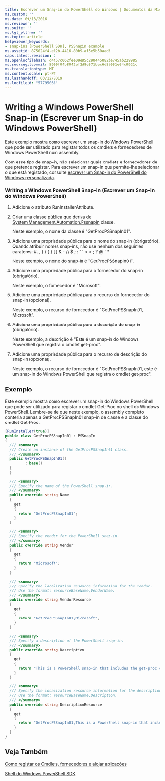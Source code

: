 ```yaml
---
title: Escrever um Snap-in do PowerShell do Windows | Documentos da Microsoft
ms.custom: ''
ms.date: 09/13/2016
ms.reviewer: ''
ms.suite: ''
ms.tgt_pltfrm: ''
ms.topic: article
helpviewer_keywords:
- snap-ins [PowerShell SDK], PSSnapin example
ms.assetid: 875024f4-e02b-4416-80b9-af5e5b50aad6
caps.latest.revision: 7
ms.openlocfilehash: d4f57c062fee09e85c290445082be745ab229985
ms.sourcegitcommit: 5990f04b8042ef2d8e571bec6d5b051e64c9921c
ms.translationtype: MT
ms.contentlocale: pt-PT
ms.lasthandoff: 03/12/2019
ms.locfileid: "57795038"
---
```

# <a name="writing-a-windows-powershell-snap-in"></a>Writing a Windows PowerShell Snap-in (Escrever um Snap-in do Windows PowerShell)

Este exemplo mostra como escrever um snap-in do Windows PowerShell que pode ser utilizado para registar todos os cmdlets e fornecedores de Windows PowerShell num assembly.

Com esse tipo de snap-in, não selecionar quais cmdlets e fornecedores de que pretende registar. Para escrever um snap-in que permite-lhe selecionar o que está registado, consulte [escrever um Snap-in do PowerShell do Windows personalizada](./writing-a-custom-windows-powershell-snap-in.md).

### <a name="writing-a-windows-powershell-snap-in"></a>Writing a Windows PowerShell Snap-in (Escrever um Snap-in do Windows PowerShell)

1. Adicione o atributo RunInstallerAttribute.

2. Criar uma classe pública que deriva de [System.Management.Automation.Pssnapin](/dotnet/api/System.Management.Automation.PSSnapIn) classe.

    Neste exemplo, o nome da classe é "GetProcPSSnapIn01".

3. Adicione uma propriedade pública para o nome do snap-in (obrigatório). Quando atribuir nomes snap-ins, não use nenhum dos seguintes carateres: #. , ( ) { } [ ] & - /\ $ ; : " ' \< > ; ? @ ` *

    Neste exemplo, o nome do snap-in é "GetProcPSSnapIn01".

4. Adicione uma propriedade pública para o fornecedor do snap-in (obrigatório).

    Neste exemplo, o fornecedor é "Microsoft".

5. Adicione uma propriedade pública para o recurso do fornecedor do snap-in (opcional).

    Neste exemplo, o recurso de fornecedor é "GetProcPSSnapIn01, Microsoft".

6. Adicione uma propriedade pública para a descrição do snap-in (obrigatório).

    Neste exemplo, a descrição é "Este é um snap-in do Windows PowerShell que registra o cmdlet get-proc".

7. Adicione uma propriedade pública para o recurso de descrição do snap-in (opcional).

    Neste exemplo, o recurso de fornecedor é "GetProcPSSnapIn01, este é um snap-in do Windows PowerShell que registra o cmdlet get-proc".

## <a name="example"></a>Exemplo

Este exemplo mostra como escrever um snap-in do Windows PowerShell que pode ser utilizado para registar o cmdlet Get-Proc no shell do Windows PowerShell. Lembre-se de que neste exemplo, o assembly completo conteria apenas a GetProcPSSnapIn01 snap-in de classe e a classe do cmdlet Get-Proc.

```csharp
[RunInstaller(true)]
public class GetProcPSSnapIn01 : PSSnapIn
{
  /// <summary>
  /// Create an instance of the GetProcPSSnapIn01 class.
  /// </summary>
  public GetProcPSSnapIn01()
         : base()
  {
  }

  /// <summary>
  /// Specify the name of the PowerShell snap-in.
  /// </summary>
  public override string Name
  {
    get
    {
      return "GetProcPSSnapIn01";
    }
  }

  /// <summary>
  /// Specify the vendor for the PowerShell snap-in.
  /// </summary>
  public override string Vendor
  {
    get
    {
      return "Microsoft";
    }
  }

  /// <summary>
  /// Specify the localization resource information for the vendor.
  /// Use the format: resourceBaseName,VendorName.
  /// </summary>
  public override string VendorResource
  {
    get
    {
      return "GetProcPSSnapIn01,Microsoft";
    }
  }

  /// <summary>
  /// Specify a description of the PowerShell snap-in.
  /// </summary>
  public override string Description
  {
    get
    {
      return "This is a PowerShell snap-in that includes the get-proc cmdlet.";
    }
  }

  /// <summary>
  /// Specify the localization resource information for the description.
  /// Use the format: resourceBaseName,Description.
  /// </summary>
  public override string DescriptionResource
  {
    get
    {
      return "GetProcPSSnapIn01,This is a PowerShell snap-in that includes the get-proc cmdlet.";
    }
  }
}
```

## <a name="see-also"></a>Veja Também

[Como registar os Cmdlets, fornecedores e alojar aplicações](http://msdn.microsoft.com/en-us/a41e9054-29c8-40ab-bf2b-8ce4e7ec1c8c)

[Shell do Windows PowerShell SDK](../windows-powershell-reference.md)
